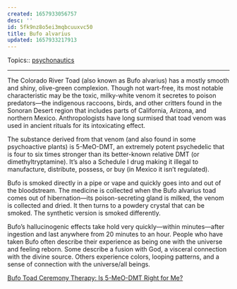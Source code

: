 ```yaml
---
created: 1657933056757
desc: ''
id: 5fk9nz8o5ei3mqbcuuxvc50
title: Bufo alvarius
updated: 1657933217913
---
```

   
Topics::  [psychonautics](../topics/psychonautics.md)   
   
   
---   
   
The Colorado River Toad (also known as Bufo alvarius) has a mostly smooth and shiny, olive-green complexion. Though not wart-free, its most notable characteristic may be the toxic, milky-white venom it secretes to poison predators—the indigenous raccoons, birds, and other critters found in the Sonoran Desert region that includes parts of California, Arizona, and northern Mexico. Anthropologists have long surmised that toad venom was used in ancient rituals for its intoxicating effect.   
   
The substance derived from that venom (and also found in some psychoactive plants) is 5-MeO-DMT, an extremely potent psychedelic that is four to six times stronger than its better-known relative DMT (or dimethyltryptamine). It’s also a Schedule I drug making it illegal to manufacture, distribute, possess, or buy (in Mexico it isn’t regulated).   
   
Bufo is smoked directly in a pipe or vape and quickly goes into and out of the bloodstream. The medicine is collected when the Bufo alvarius toad comes out of hibernation—its poison-secreting gland is milked, the venom is collected and dried. It then turns to a powdery crystal that can be smoked. The synthetic version is smoked differently.   
   
Bufo’s hallucinogenic effects take hold very quickly—within minutes—after ingestion and last anywhere from 20 minutes to an hour. People who have taken Bufo often describe their experience as being one with the universe and feeling reborn. Some describe a fusion with God, a visceral connection with the divine source. Others experience colors, looping patterns, and a sense of connection with the universe/all beings.   
   
[Bufo Toad Ceremony Therapy: Is 5-MeO-DMT Right for Me?](https://www.psycom.net/psychedelic-toad-medicine)